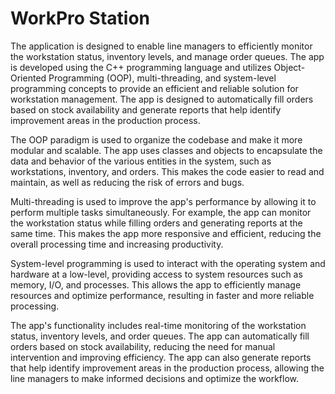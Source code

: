 # WorkPro Station
The application is designed to enable line managers to efficiently monitor the workstation status, inventory levels, and manage order queues. The app is developed using the C++ programming language and utilizes Object-Oriented Programming (OOP), multi-threading, and system-level programming concepts to provide an efficient and reliable solution for workstation management. The app is designed to automatically fill orders based on stock availability and generate reports that help identify improvement areas in the production process.

The OOP paradigm is used to organize the codebase and make it more modular and scalable. The app uses classes and objects to encapsulate the data and behavior of the various entities in the system, such as workstations, inventory, and orders. This makes the code easier to read and maintain, as well as reducing the risk of errors and bugs.

Multi-threading is used to improve the app's performance by allowing it to perform multiple tasks simultaneously. For example, the app can monitor the workstation status while filling orders and generating reports at the same time. This makes the app more responsive and efficient, reducing the overall processing time and increasing productivity.

System-level programming is used to interact with the operating system and hardware at a low-level, providing access to system resources such as memory, I/O, and processes. This allows the app to efficiently manage resources and optimize performance, resulting in faster and more reliable processing.

The app's functionality includes real-time monitoring of the workstation status, inventory levels, and order queues. The app can automatically fill orders based on stock availability, reducing the need for manual intervention and improving efficiency. The app can also generate reports that help identify improvement areas in the production process, allowing the line managers to make informed decisions and optimize the workflow.
